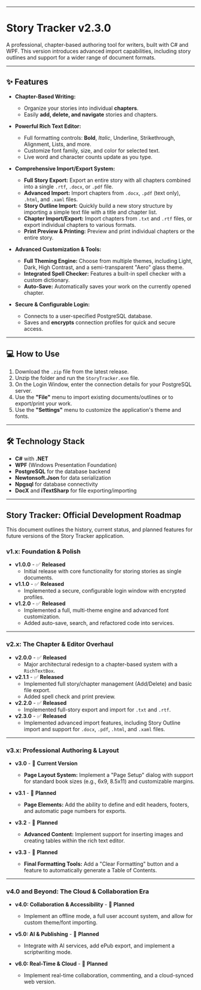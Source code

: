 ***
# Story Tracker v2.3.0

A professional, chapter-based authoring tool for writers, built with C# and WPF. This version introduces advanced import capabilities, including story outlines and support for a wider range of document formats.

---
## ✨ Features

* **Chapter-Based Writing:**
    * Organize your stories into individual **chapters**.
    * Easily **add, delete, and navigate** stories and chapters.

* **Powerful Rich Text Editor:**
    * Full formatting controls: **Bold**, *Italic*, Underline, Strikethrough, Alignment, Lists, and more.
    * Customize font family, size, and color for selected text.
    * Live word and character counts update as you type.

* **Comprehensive Import/Export System:**
    * **Full Story Export:** Export an entire story with all chapters combined into a single `.rtf`, `.docx`, or `.pdf` file.
    * **Advanced Import:** Import chapters from `.docx`, `.pdf` (text only), `.html`, and `.xaml` files.
    * **Story Outline Import:** Quickly build a new story structure by importing a simple text file with a title and chapter list.
    * **Chapter Import/Export:** Import chapters from `.txt` and `.rtf` files, or export individual chapters to various formats.
    * **Print Preview & Printing:** Preview and print individual chapters or the entire story.

* **Advanced Customization & Tools:**
    * **Full Theming Engine:** Choose from multiple themes, including Light, Dark, High Contrast, and a semi-transparent "Aero" glass theme.
    * **Integrated Spell Checker:** Features a built-in spell checker with a custom dictionary.
    * **Auto-Save:** Automatically saves your work on the currently opened chapter.

* **Secure & Configurable Login:**
    * Connects to a user-specified PostgreSQL database.
    * Saves and **encrypts** connection profiles for quick and secure access.

---
## 💻 How to Use

1.  Download the `.zip` file from the latest release.
2.  Unzip the folder and run the `StoryTracker.exe` file.
3.  On the Login Window, enter the connection details for your PostgreSQL server.
4.  Use the **"File"** menu to import existing documents/outlines or to export/print your work.
5.  Use the **"Settings"** menu to customize the application's theme and fonts.

---
## 🛠️ Technology Stack

* **C#** with **.NET**
* **WPF** (Windows Presentation Foundation)
* **PostgreSQL** for the database backend
* **Newtonsoft.Json** for data serialization
* **Npgsql** for database connectivity
* **DocX** and **iTextSharp** for file exporting/importing

---
## **Story Tracker: Official Development Roadmap**

This document outlines the history, current status, and planned features for future versions of the Story Tracker application.

### **v1.x: Foundation & Polish**

* **v1.0.0** - ✅ **Released**
    * Initial release with core functionality for storing stories as single documents.
* **v1.1.0** - ✅ **Released**
    * Implemented a secure, configurable login window with encrypted profiles.
* **v1.2.0** - ✅ **Released**
    * Implemented a full, multi-theme engine and advanced font customization.
    * Added auto-save, search, and refactored code into services.

---
### **v2.x: The Chapter & Editor Overhaul**

* **v2.0.0** - ✅ **Released**
    * Major architectural redesign to a chapter-based system with a `RichTextBox`.
* **v2.1.1** - ✅ **Released**
    * Implemented full story/chapter management (Add/Delete) and basic file export.
    * Added spell check and print preview.
* **v2.2.0** - ✅ **Released**
    * Implemented full-story export and import for `.txt` and `.rtf`.
* **v2.3.0** - ✅ **Released**
    * Implemented advanced import features, including Story Outline import and support for `.docx`, `.pdf`, `.html`, and `.xaml` files.

---
### **v3.x: Professional Authoring & Layout**

* **v3.0** - 🚧 **Current Version**
    * **Page Layout System:** Implement a "Page Setup" dialog with support for standard book sizes (e.g., 6x9, 8.5x11) and customizable margins.

* **v3.1** - 📅 **Planned**
    * **Page Elements:** Add the ability to define and edit headers, footers, and automatic page numbers for exports.

* **v3.2** - 📅 **Planned**
    * **Advanced Content:** Implement support for inserting images and creating tables within the rich text editor.

* **v3.3** - 📅 **Planned**
    * **Final Formatting Tools:** Add a "Clear Formatting" button and a feature to automatically generate a Table of Contents.

---
### **v4.0 and Beyond: The Cloud & Collaboration Era**

* **v4.0: Collaboration & Accessibility** - 📅 **Planned**
    * Implement an offline mode, a full user account system, and allow for custom theme/font importing.

* **v5.0: AI & Publishing** - 📅 **Planned**
    * Integrate with AI services, add ePub export, and implement a scriptwriting mode.

* **v6.0: Real-Time & Cloud** - 📅 **Planned**
    * Implement real-time collaboration, commenting, and a cloud-synced web version.